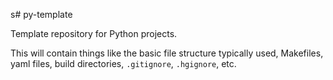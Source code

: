 s# py-template

Template repository for Python projects.

This will contain things like the basic file structure typically used, Makefiles, yaml files, build directories, `.gitignore`, `.hgignore`, etc.

